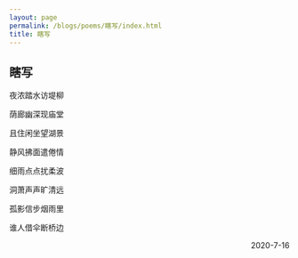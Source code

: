 ```yaml
---
layout: page
permalink: /blogs/poems/瞎写/index.html
title: 瞎写
---
```


## 瞎写

夜浓踏水访堤柳

荫廊幽深现庙堂

且住闲坐望湖景

静风拂面遣倦情

细雨点点扰柔波

洞萧声声旷清远

孤影信步烟雨里

谁人借伞断桥边

<p align="right">2020-7-16</p>
